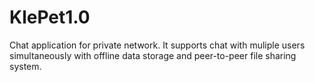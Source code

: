# KlePet1.0
Chat application for private network. It supports chat with muliple users simultaneously with offline data storage and peer-to-peer file sharing system.
